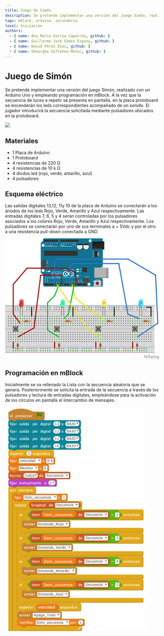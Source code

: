 ```yaml
---
title: Juego de Simón
description: Se pretende implementar una versión del juego Simón, realizado con un Arduino UNO.
tags: mblock, arduino, secundaria
level: Iniciación
authors:
  - { name: Ana María García Caparrós, github: }
  - { name: Guillermo José Gómez Espuny, github: }
  - { name: David Pérez Díaz, github: }
  - { name: Gheorghe Sofletea Motoc, github: }
---
```



# Juego de Simón

Se pretende implementar una versión del juego Simón, realizado con un Arduino Uno y empleando programación en mBlock. A la vez que la secuencia de luces a repetir se presenta en pantalla, en la placa protoboard se encenderán los leds correspondientes acompañado de un sonido. El jugador introducirá la secuencia solicitada mediante pulsadores ubicados en la protoboard.

![](practica.gif)

## Materiales

- 1 Placa de Arduino
- 1 Protoboard
- 4 resistencias de 220 Ω
- 4 resistencias de 10 k Ω
- 4 diodos led (rojo, verde, amarillo, azul)
- 4 pulsadores

## Esquema eléctrico

Las salidas digitales 13,12, 11y 10 de la placa de Arduino se conectarán a los ánodos de los leds Rojo, Verde, Amarillo y Azul respectivamente. Las entradas digitales 7, 6, 5 y 4 serán controladas por los pulsadores asociados a los colores Rojo, Verde, Amarillo y Azul respectivamente. Los pulsadores se conectarán por uno de sus terminales a + 5Vdc y por el otro a una resistencia  pull-down conectada a GND.

![](fritzing.png)

## Programación en mBlock

Inicialmente se va rellenado la Lista con la secuencia aleatoria que se genera. Posteriormente  se solicita la entrada de la secuencia a través de los pulsadores y lectura de entradas digitales, empleándose para la activación de los círculos en pantalla el intercambio de mensajes.

![](mblock.png)

